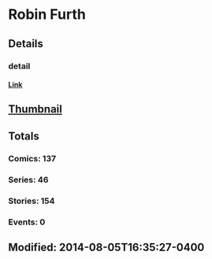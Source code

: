 # Robin  Furth 
## Details
### detail
#### [Link](http://marvel.com/comics/creators/10365/robin_furth?utm_campaign=apiRef&utm_source=225578a89fc76f3d20fbffda5d17a88d)
## [Thumbnail](http://i.annihil.us/u/prod/marvel/i/mg/b/40/image_not_available.jpg)
## Totals
### Comics: 137
### Series: 46
### Stories: 154
### Events: 0
## Modified: 2014-08-05T16:35:27-0400